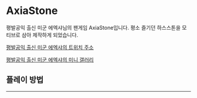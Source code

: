 # AxiaStone
평발공익 출신 미군 에엑샤님의 팬게임 AxiaStone입니다.
평소 즐기던 하스스톤을 모티브로 삼아 제작하게 되었습니다.

[평발공익 출신 미군 에엑샤의 트위치 주소](https://www.twitch.tv/realaxia)

[평발공익 출신 미군 에엑샤의 미니 갤러리](https://gall.dcinside.com/mini/migun)

## 플레이 방법
---------------------


